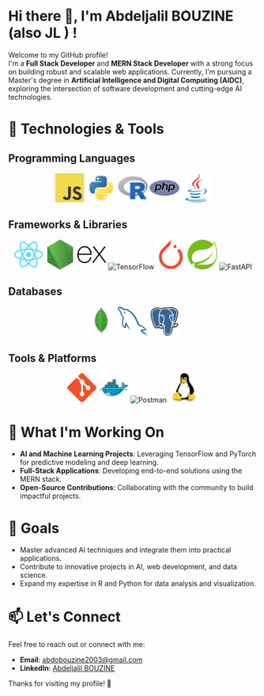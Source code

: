 # Hi there 👋, I'm Abdeljalil BOUZINE (also JL ) !

Welcome to my GitHub profile!  
I'm a **Full Stack Developer** and **MERN Stack Developer** with a strong focus on building robust and scalable web applications. Currently, I'm pursuing a Master's degree in **Artificial Intelligence and Digital Computing (AIDC)**, exploring the intersection of software development and cutting-edge AI technologies.  

# 🔧 Technologies & Tools  

##  Programming Languages  
<div align="center">  
  <img src="https://raw.githubusercontent.com/devicons/devicon/master/icons/javascript/javascript-original.svg" alt="JavaScript" width="60" height="60"/>  
  <img src="https://raw.githubusercontent.com/devicons/devicon/master/icons/python/python-original.svg" alt="Python" width="60" height="60"/>  
  <img src="https://raw.githubusercontent.com/devicons/devicon/master/icons/r/r-original.svg" alt="R" width="60" height="60"/>  
  <img src="https://raw.githubusercontent.com/devicons/devicon/master/icons/php/php-original.svg" alt="PHP" width="60" height="60"/>  
  <img src="https://raw.githubusercontent.com/devicons/devicon/master/icons/java/java-original.svg" alt="Java" width="60" height="60"/>  
</div>

##  Frameworks & Libraries  
<div align="center">  
  <img src="https://raw.githubusercontent.com/devicons/devicon/master/icons/react/react-original.svg" alt="React" width="60" height="60"/>  
  <img src="https://raw.githubusercontent.com/devicons/devicon/master/icons/nodejs/nodejs-original.svg" alt="Node.js" width="60" height="60"/>  
  <img src="https://raw.githubusercontent.com/devicons/devicon/master/icons/express/express-original.svg" alt="Express.js" width="60" height="60"/>  
  <img src="https://www.vectorlogo.zone/logos/tensorflow/tensorflow-icon.svg" alt="TensorFlow" width="60" height="60"/>  
  <img src="https://raw.githubusercontent.com/devicons/devicon/master/icons/pytorch/pytorch-original.svg" alt="PyTorch" width="60" height="60"/>  
  <img src="https://raw.githubusercontent.com/devicons/devicon/master/icons/spring/spring-original.svg" alt="Spring Boot" width="60" height="60"/>  
  <img src="https://cdn.worldvectorlogo.com/logos/fastapi-1.svg" alt="FastAPI" width="60" height="60"/>  
</div>

##  Databases  
<div align="center">  
  <img src="https://raw.githubusercontent.com/devicons/devicon/master/icons/mongodb/mongodb-original.svg" alt="MongoDB" width="60" height="60"/>  
  <img src="https://raw.githubusercontent.com/devicons/devicon/master/icons/mysql/mysql-original.svg" alt="MySQL" width="60" height="60"/>  
  <img src="https://raw.githubusercontent.com/devicons/devicon/master/icons/postgresql/postgresql-original.svg" alt="PostgreSQL" width="60" height="60"/>  
</div>

##  Tools & Platforms  
<div align="center">  
  <img src="https://raw.githubusercontent.com/devicons/devicon/master/icons/git/git-original.svg" alt="Git" width="60" height="60"/>  
  <img src="https://raw.githubusercontent.com/devicons/devicon/master/icons/docker/docker-original.svg" alt="Docker" width="60" height="60"/>  
  <img src="https://www.vectorlogo.zone/logos/getpostman/getpostman-icon.svg" alt="Postman" width="60" height="60"/>  
  <img src="https://raw.githubusercontent.com/devicons/devicon/master/icons/linux/linux-original.svg" alt="Linux" width="60" height="60"/>
</div>

# 🌟 What I'm Working On  
- **AI and Machine Learning Projects**: Leveraging TensorFlow and PyTorch for predictive modeling and deep learning.  
- **Full-Stack Applications**: Developing end-to-end solutions using the MERN stack.  
- **Open-Source Contributions**: Collaborating with the community to build impactful projects.  

# 🚀 Goals  
- Master advanced AI techniques and integrate them into practical applications.  
- Contribute to innovative projects in AI, web development, and data science.  
- Expand my expertise in R and Python for data analysis and visualization.  

# 📫 Let's Connect  
Feel free to reach out or connect with me:  
- **Email**: [abdobouzine2003@gmail.com](mailto:abdobouzine2003@gmail.com)  
- **LinkedIn**: [Abdeljalil BOUZINE](https://www.linkedin.com/in/abdeljalil-bouzine/)  

Thanks for visiting my profile! 🌟
